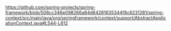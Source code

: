 https://github.com/spring-projects/spring-framework/blob/508cc346e098266a84d64281635344f8c6231281/spring-context/src/main/java/org/springframework/context/support/AbstractApplicationContext.java#L544-L612
